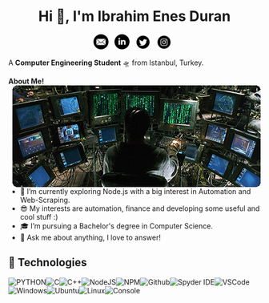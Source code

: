 <h1 align="center">Hi 👋, I'm Ibrahim Enes Duran</h1>

<p align='center'>
<a href="mailto:ibrahimenesduran"><img height="30" src="https://raw.githubusercontent.com/ibrahimenesduran/ibrahimenesduran/master/assets/icon_email.png"></a>&nbsp;&nbsp;
<a href="https://www.linkedin.com/in/ibrahimenesduran/"><img height="30" src="https://raw.githubusercontent.com/ibrahimenesduran/ibrahimenesduran/master/assets/icon_linkedin.png"></a>&nbsp;&nbsp;
<a href="https://twitter.com/ibrahimenesd"><img height="30" src="https://raw.githubusercontent.com/ibrahimenesduran/ibrahimenesduran/master/assets/icon_twitter.png"></a>&nbsp;&nbsp;
<a href="https://instagram.com/ibrahimenes.duran"><img height="30" src="https://raw.githubusercontent.com/ibrahimenesduran/ibrahimenesduran/master/assets/icon_instagram.png"></a>&nbsp;&nbsp;
</p>

A **Computer Engineering Student** 🛸 from Istanbul, Turkey.

**About Me!**
  <img align="right" alt="GIF" src="https://raw.githubusercontent.com/ibrahimenesduran/ibrahimenesduran/master/assets/matrix.gif"/>
  
- 🌱 I’m currently exploring Node.js with a big interest in Automation and Web-Scraping. 
- 😎 My interests are automation, finance and developing some useful and cool stuff :)
- 🎓 I’m pursuing a Bachelor's degree in Computer Science.
- 💬 Ask me about anything, I love to answer!

## :wrench: Technologies
![PYTHON](https://img.icons8.com/color/30/python.png)![C](https://img.icons8.com/color/30/c-programming.png)![C++](https://img.icons8.com/color/30/c-plus-plus-logo.png)![NodeJS](https://img.icons8.com/color/30/nodejs.png)![NPM](https://img.icons8.com/color/30/npm.png)![Github](https://img.icons8.com/material-outlined/30/github.png)![Spyder IDE](https://img.icons8.com/fluent/30/spyder-ide.png)![VSCode](https://img.icons8.com/color/30/visual-studio-code-2019.png)![Windows](https://img.icons8.com/color/30/windows-10.png)![Ubuntu](https://img.icons8.com/color/30/ubuntu--v1.png)![Linux](https://img.icons8.com/color/30/linux.png)![Console](https://img.icons8.com/color/30/console.png)


<!--
## GitHub Stats

[![Ibrahim Enes Duran Github Stats](https://readme-stats.warengonzaga.com/api?username=ibrahimenesduran&show_icons=true&count_private=true)](https://github.com/ibrahimenesduran/ibrahimenesduran) [![Top Language](https://readme-stats.warengonzaga.com/api/top-langs?username=ibrahimenesduran&layout=compact)](https://github.com/ibrahimenesduran/ibrahimenesduran)
---
:computer: Made with :heart: 
-->
